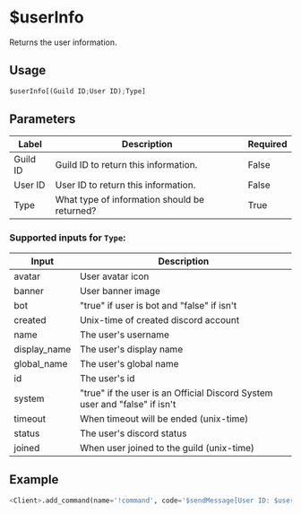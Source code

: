 # $userInfo
Returns the user information.

## Usage
```py
$userInfo[(Guild ID;User ID);Type]
```

## Parameters
| Label | Description | Required |
| ----- | ----------- | -------- |
| Guild ID | Guild ID to return this information. | False |
| User ID | User ID to return this information. | False |
| Type | What type of information should be returned? | True |

### Supported inputs for `Type`:
| Input | Description |
| ----- | ----------- |
| avatar | User avatar icon |
| banner | User banner image |
| bot | "true" if user is bot and "false" if isn't |
| created | Unix-time of created discord account |
| name | The user's username |
| display_name | The user's display name |
| global_name | The user's global name |
| id | The user's id |
| system | "true" if the user is an Official Discord System user and "false" if isn't |
| timeout | When timeout will be ended (unix-time) |
| status | The user's discord status |
| joined | When user joined to the guild (unix-time) |

## Example
```py
<Client>.add_command(name='!command', code='$sendMessage[User ID: $userInfo[id]]')
```
